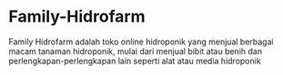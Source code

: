 # Family-Hidrofarm
Family Hidrofarm adalah toko online hidroponik yang menjual berbagai macam tanaman hidroponik, mulai dari menjual bibit atau benih dan perlengkapan-perlengkapan lain seperti alat atau media hidroponik
